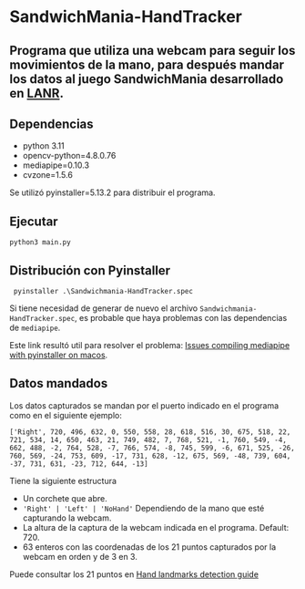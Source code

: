 # SandwichMania-HandTracker

Programa que utiliza una webcam para seguir los movimientos de la 
mano, para después mandar los datos al juego SandwichMania
desarrollado en [LANR](https://lanr.ifc.unam.mx/index.html).
---
## Dependencias

- python 3.11
- opencv-python=4.8.0.76
- mediapipe=0.10.3
- cvzone=1.5.6

Se utilizó pyinstaller=5.13.2 para distribuir el programa.

## Ejecutar

```commandline
python3 main.py
```

## Distribución con Pyinstaller

```commandline
 pyinstaller .\Sandwichmania-HandTracker.spec
```
Si tiene necesidad de generar de nuevo el archivo 
`Sandwichmania-HandTracker.spec`, es probable que haya
problemas con las dependencias de `mediapipe`. 

Este link resultó util para resolver el problema: 
[Issues compiling mediapipe with pyinstaller on macos](https://stackoverflow.com/questions/67887088/issues-compiling-mediapipe-with-pyinstaller-on-macos).

## Datos mandados

Los datos capturados se mandan por el puerto indicado en el
programa como en el siguiente ejemplo:

```
['Right', 720, 496, 632, 0, 550, 558, 28, 618, 516, 30, 675, 518, 22, 721, 534, 14, 650, 463, 21, 749, 482, 7, 768, 521, -1, 760, 549, -4, 662, 488, -2, 764, 528, -7, 766, 574, -8, 745, 599, -6, 671, 525, -26, 760, 569, -24, 753, 609, -17, 731, 628, -12, 675, 569, -48, 739, 604, -37, 731, 631, -23, 712, 644, -13]
```

Tiene la siguiente estructura
 - Un corchete que abre.
 - `'Right' | 'Left' | 'NoHand'` Dependiendo de la mano que esté capturando la webcam.
 - La altura de la captura de la webcam indicada en el programa. Default: 720.
 - 63 enteros con las coordenadas de los 21 puntos capturados por la webcam en orden y de 3 en 3.

Puede consultar los 21 puntos en [Hand landmarks detection guide](https://developers.google.com/mediapipe/solutions/vision/hand_landmarker)